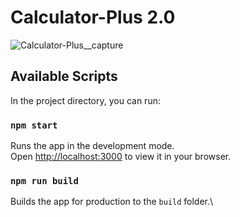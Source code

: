 # Calculator-Plus 2.0

![Calculator-Plus__capture](https://user-images.githubusercontent.com/35966972/149732605-94e72b83-1d81-419c-8220-cb604432d1e6.PNG)
## Available Scripts

In the project directory, you can run:

### `npm start`

Runs the app in the development mode.\
Open [http://localhost:3000](http://localhost:3000) to view it in your browser.


### `npm run build`

Builds the app for production to the `build` folder.\